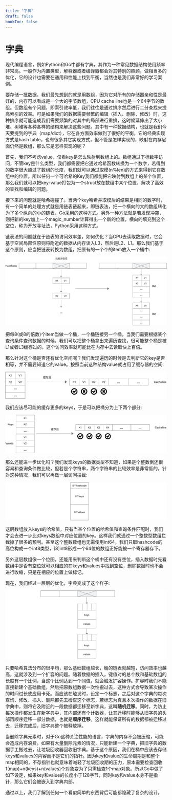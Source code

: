 ```yaml
---
title: "字典"
draft: false
bookToc: false
---
```


# 字典

现代编程语言，例如Python和Go中都有字典，其作为一种常见数据结构使用频率非常高。一般作为内置类型，解释器或者编译器都会对其特别的照顾，做相当多的优化，它的设计也需要在通用和性能上找到平衡，当然也是我们非常好的学习案例。

要存储一批数据，我们最先想到的就是用数组，因为它对所有的存储器亲和性是最好的，内存可以看成是一个大的字节数组，CPU cache line也是一个64字节的数组。但数组有个问题，即索引效率低，我们往往是通过排序然后进行二分查找来提高索引的效率。可是如果我们的数据需要频繁的编辑（插入、删除、修改）时，这种排序就可能造成我们需要频繁的对其中的局部进行重排，这时候延伸出了大小堆、树堆等各种各样的结构来解决这些问题。其中有一种数据结构，也就是我们今天要提到的字典（map/dict），它在各方面效率做到了很好的平衡，它的经典实现方式是hash table，也有很多其它实现方式，但不管是怎样实现的，映射在内存层面仍然是数组，那么它是怎样实现的呢？

首先，我们不考虑value，仅看key是怎么映射到数组上的。数组通过下标数字访问，不管key是什么类型，我们都需要把它通过哈希函数转换为一个数字，若得到的数字很大超过了数组的长度，我们就可以通过取模(n%len)的方式来得到它在数组中的位置。所以任何一个可哈希的Key我们都能把它映射到数组上的某个位置，那么我们就可以把key-value打包为一个struct放在数组中某个位置，解决了高效的查找和编辑的问题。

接下来的问题就是哈希碰撞了。当两个key哈希并取模后的结果是相同的数字时，有一个简单的处理方式就是用链表链起来，即链表法，把一个横向的大的数组转化为了多个纵向的小的链表，Go采用的这种方式。另外一种方法就是若发现冲突，则把新的key加上一个magic_number计算得出一个新的位置，横向的填充到这个空位，称为开放寻址法，Python采用这种方式。

链表法的问题就在于链表的访问效率差，如何优化？当CPU去读取数据时，它会基于空间局部性原则将附近的数据从内存读入L3，然后是L2、L1。那么我们基于这个原则，应当把链表转换为数组，把原有的一个个的item放入一个桶中:

![](images/1.jpg)

把每8(或8的倍数)个item当做一个桶，一个桶链接另一个桶。当我们需要根据某个查询条件查询数据的时候，我们可以把整个桶拿出来遍历查找，很可能整个桶是被L1或者L3缓存过的，这个访问效率就可能比在内存中去读取快上百倍。

那么针对这个桶是否还有优化空间呢？我们发现遍历的时候是去判断它的key是否相等，并不需要知道它的value。按照当前这种结构value就占用了缓存器的空间:

![](images/2.jpg)

我们应该尽可能的缓存更多的keys，于是可以把桶分为上下两个部分:

![](images/3.jpg)

那么还能进一步优化吗？我们发现keys的数据类型不知道，如果是个整数倒还很容易和查询条件做比较，但若是个字符串，两个字符串的比较效率是非常低的。针对这种情况，我们可以再做一层访问拦截:

![](images/4.jpg)

这层数组放入keys的哈希值，只有当某个位置的哈希值和查询条件匹配时，我们才会去进一步比对keys数组中对应位置的key。这样我们就通过一个整数型数组拦截掉了很多的预判。甚至这个整数数组也无需使用int64，我们只取hashcode的高位构成一个int8类型，[8]int8形成一个64位的数组正好能被一个寄存器存下。

另外这层数组像一个位图，还能用来判断这个桶中还有没有空位，插入数据时先看数组中是否有空位就可以相应的在keys和values中找到空位，删除数据时也不会进行收缩，只是在相应的位置上做标记。

现在，我们经过一层层的优化，字典变成了这个样子:

![](images/5.jpg)

只要哈希算法分布的很平均，那么基础数组越长，桶的链表就越短，访问效率也越高，这就涉及到一个扩容的问题。随着数据的插入，键值对的总个数和基础数组的长度有一个比例，当这个比例达到一个阈值，就会触发扩容操作。扩容时我们不能直接新建个基础数组，然后把原数组数据一次性搬过去，这种方式会导致某次操作的时间过长使应用卡死。而应该在触发时，设定一个标志，之后对这个字典的每次查询、修改、插入、删除都先去检查这个标志，若标志为真且本次操作的数据在旧字典中，则将它及附近的一段数据都迁移至新字典，这叫**随机迁移**。同时，为防止每次操作都发生在新字典中，其内部还有个计数器，让其迁移时能够从旧字典的头部再顺序迁移一部分数据，也就是**顺序迁移**。这样就能保证所有的数据都被迁移过去，迁移完成后，旧字典整个被释放掉。

当删除字典元素时，对于Go这种关注性能的语言，字典的内存不会被压缩，可能会造成内存浪费。如果有大量删除元素的情况，只能新建一个字典，把旧字典的数据手工搬过去，让垃圾回收器回收旧字典。基于这个原因，我们在桶中应该去存储keys和values的内容而不是它们的指针。因为key和value的生命周期是和整个map相同的，不存指针也就意味着减轻了垃圾回收期的压力，原本需要检查回收1(map)+n(keys)+n(values)个对象变为了只需检查1个map对象。所以Go中做了如下设定，如果key和value的长度小于128字节，同时key和value本身不是指针，那么它们会被嵌入到字典内部。

通过以上，我们了解到任何一个看似简单的东西背后可能都隐藏了复杂的设计。